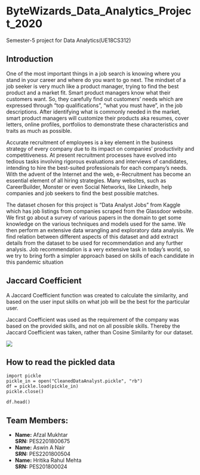 # ByteWizards_Data_Analytics_Project_2020
Semester-5 project for Data Analytics(UE18CS312)

## Introduction
One of the most important things in a job search is
knowing where you stand in your career and where do you
want to go next. The mindset of a job seeker is very much like
a product manager, trying to find the best product and a
market fit. Smart product managers know what their
customers want. So, they carefully find out customers’ needs
which are expressed through “top qualifications”, “what you
must have”, in the job descriptions. After identifying what is
commonly needed in the market, smart product managers will
customize their products aka resumes, cover letters, online
profiles, portfolios to demonstrate these characteristics and
traits as much as possible.

Accurate recruitment of employees is a key element
in the business strategy of every company due to its impact
on companies’ productivity and competitiveness. At present
recruitment processes have evolved into tedious tasks
involving rigorous evaluations and interviews of candidates,
intending to hire the best-suited professionals for each
company’s needs. With the advent of the Internet and the
web, e-Recruitment has become an essential element of all
hiring strategies. Many websites, such as CareerBuilder,
Monster or even Social Networks, like LinkedIn, help
companies and job seekers to find the best possible matches.

The dataset chosen for this project is “Data Analyst Jobs” from
Kaggle which has job listings from companies scraped from
the Glassdoor website. We first go about a survey of various
papers in the domain to get some knowledge on the various
techniques and models used for the same. We then perform
an extensive data wrangling and exploratory data analysis.
We find relation between different aspects of this dataset and
add extract details from the dataset to be used for
recommendation and any further analysis. Job
recommendation is a very extensive task in today’s world, so
we try to bring forth a simpler approach based on skills of
each candidate in this pandemic situation

## Jaccard Coefficient
A Jaccard Coefficient function was created to
calculate the similarity, and based on the user input skills on
what job will be the best for the particular user. 

Jaccard Coefficient was used as the requirement of the company was
based on the provided skills, and not on all possible skills.
Thereby the Jaccard Coefficient was taken, rather than
Cosine Similarity for our dataset.

<img src="https://render.githubusercontent.com/render/math?math=J = {|A \cup B|/|A \cap B| }">

## How to read the pickled data
```
import pickle
pickle_in = open("CleanedDataAnalyst.pickle", "rb")
df = pickle.load(pickle_in)
pickle.close()

df.head()
```
## Team Members:
- <b>Name:</b> Afzal Mukhtar<br><b>SRN:</b> PES2201800675 
- <b>Name:</b> Aswin A Nair<br><b>SRN:</b> PES2201800504 
- <b>Name:</b> Hritika Rahul Mehta<br><b>SRN:</b> PES201800024
